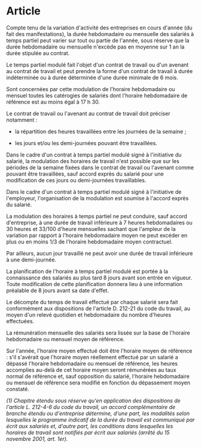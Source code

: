 # Article

Compte tenu de la variation d'activité des entreprises en cours d'année (du fait des manifestations), la durée hebdomadaire ou mensuelle des salariés à temps partiel peut varier sur tout ou partie de l'année, sous réserve que la durée hebdomadaire ou mensuelle n'excède pas en moyenne sur 1 an la durée stipulée au contrat.

Le temps partiel modulé fait l'objet d'un contrat de travail ou d'un avenant au contrat de travail et peut prendre la forme d'un contrat de travail à durée indéterminée ou à durée déterminée d'une durée minimale de 6 mois.

Sont concernées par cette modulation de l'horaire hebdomadaire ou mensuel toutes les catérogies de salariés dont l'horaire hebdomadaire de référence est au moins égal à 17 h 30.

Le contrat de travail ou l'avenant au contrat de travail doit préciser notamment :

- la répartition des heures travaillées entre les journées de la semaine ;

- les jours et/ou les demi-journées pouvant être travaillées.

Dans le cadre d'un contrat à temps partiel modulé signé à l'initiative du salarié, la modulation des horaires de travail n'est possible que sur les périodes de la semaine fixées dans le contrat de travail ou l'avenant comme pouvant être travaillées, sauf accord exprès du salarié pour une modification de ces jours ou demi-journées travaillables.

Dans le cadre d'un contrat à temps partiel modulé signé à l'initiative de l'employeur, l'organisation de la modulation est soumise à l'accord exprès du salarié.

La modulation des horaires à temps partiel ne peut conduire, sauf accord d'entreprise, à une durée de travail inférieure à 7 heures hebdomadaires ou 30 heures et 33/100 d'heure mensuelles sachant que l'ampleur de la variation par rapport à l'horaire hebdomadaire moyen ne peut excéder en plus ou en moins 1/3 de l'horaire hebdomadaire moyen contractuel.

Par ailleurs, aucun jour travaillé ne peut avoir une durée de travail inférieure à une demi-journée.

La planification de l'horaire à temps partiel modulé est portée à la connaissance des salariés au plus tard 8 jours avant son entrée en vigueur. Toute modification de cette planification donnera lieu à une information préalable de 8 jours avant sa date d'effet.

Le décompte du temps de travail effectué par chaque salarié sera fait conformément aux dispositions de l'article D. 212-21 du code du travail, au moyen d'un relevé quotidien et hebdomadaire du nombre d'heures effectuées.

La rémunération mensuelle des salariés sera lissée sur la base de l'horaire hebdomadaire ou mensuel moyen de référence.

Sur l'année, l'horaire moyen effectué doit être l'horaire moyen de référence : s'il s'avérait que l'horaire moyen réellement effectué par un salarié a dépassé l'horaire hebdomadaire ou mensuel de référence, les heures accomplies au-delà de cet horaire moyen seront rémunérées au taux normal de référence et, sauf opposition du salarié, l'horaire hebdomadaire ou mensuel de référence sera modifié en fonction du dépassement moyen constaté.

*(1) Chapitre étendu sous réserve qu'en application des dispositions de l'article L. 212-4-6 du code du travail, un accord complémentaire de branche étendu ou d'entreprise détermine, d'une part, les modalités selon lesquelles le programme indicatif de la durée du travail est communiqué par écrit aux salariés et, d'autre part, les conditions dans lesquelles les horaires de travail sont notifiés par écrit aux salariés *(arrêté du 15 novembre 2001, art. 1er)*.*

